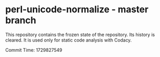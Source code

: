 # perl-unicode-normalize - master branch

This repository contains the frozen state of the repository.
Its history is cleared. It is used only for static code
analysis with Codacy.

Commit Time: 1729827549